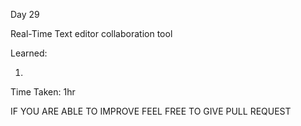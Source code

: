 Day 29

Real-Time Text editor collaboration tool

Learned:

1. 


Time Taken:
1hr


IF YOU ARE ABLE TO IMPROVE FEEL FREE TO GIVE PULL REQUEST
